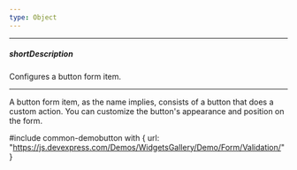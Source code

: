 ```yaml
---
type: Object
---
```

---
##### shortDescription
Configures a button form item.

---
A button form item, as the name implies, consists of a button that does a custom action. You can customize the button's appearance and position on the form.

#include common-demobutton with {
    url: "https://js.devexpress.com/Demos/WidgetsGallery/Demo/Form/Validation/"
}